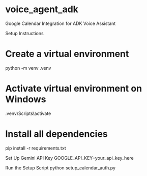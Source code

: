 # voice_agent_adk
Google Calendar Integration for ADK Voice Assistant

Setup Instructions
# Create a virtual environment
python -m venv .venv
# Activate virtual environment on Windows
.venv\Scripts\activate
# Install all dependencies
pip install -r requirements.txt

Set Up Gemini API Key
GOOGLE_API_KEY=your_api_key_here

Run the Setup Script
python setup_calendar_auth.py
